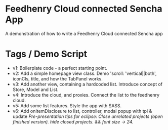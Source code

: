 # Feedhenry Cloud connected Sencha App
A demonstration of how to write a Feedhenry Cloud connected Sencha app

# Tags / Demo Script

* v1: Boilerplate code - a perfect starting point.
* v2: Add a simple homepage view class. Demo 'scroll: 'vertical||both', iconCls, title, and how the TabPanel works.
* v3: Add another view, containing a hardcoded list. Introduce concept of Store, Model and List.
* v4: Introduce the cloud, and proxies. Connect the list to the feedhenry cloud.
* v5: Add some list features. Style the app with SASS.
* v6: Add onItemDisclosure to list, controller, modal popup with tpl & update
_Pre-presentation tips for eclipse:
Close unrelated projects (open finished version). hide closed projects. && font size -> 24._
